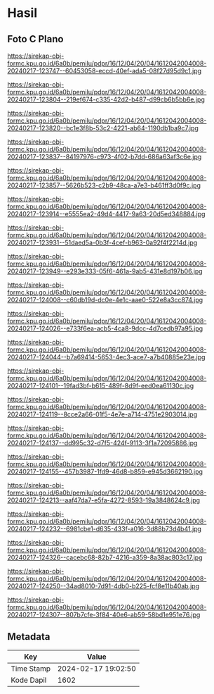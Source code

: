 # Hasil

## Foto C Plano

https://sirekap-obj-formc.kpu.go.id/6a0b/pemilu/pdpr/16/12/04/20/04/1612042004008-20240217-123747--60453058-eccd-40ef-ada5-08f27d95d9c1.jpg

https://sirekap-obj-formc.kpu.go.id/6a0b/pemilu/pdpr/16/12/04/20/04/1612042004008-20240217-123804--219ef674-c335-42d2-b487-d99cb6b5bb6e.jpg

https://sirekap-obj-formc.kpu.go.id/6a0b/pemilu/pdpr/16/12/04/20/04/1612042004008-20240217-123820--bc1e3f8b-53c2-4221-ab64-1190db1ba9c7.jpg

https://sirekap-obj-formc.kpu.go.id/6a0b/pemilu/pdpr/16/12/04/20/04/1612042004008-20240217-123837--84197976-c973-4f02-b7dd-686a63af3c6e.jpg

https://sirekap-obj-formc.kpu.go.id/6a0b/pemilu/pdpr/16/12/04/20/04/1612042004008-20240217-123857--5626b523-c2b9-48ca-a7e3-b461ff3d0f9c.jpg

https://sirekap-obj-formc.kpu.go.id/6a0b/pemilu/pdpr/16/12/04/20/04/1612042004008-20240217-123914--e5555ea2-49d4-4417-9a63-20d5ed348884.jpg

https://sirekap-obj-formc.kpu.go.id/6a0b/pemilu/pdpr/16/12/04/20/04/1612042004008-20240217-123931--51daed5a-0b3f-4cef-b963-0a92f4f2214d.jpg

https://sirekap-obj-formc.kpu.go.id/6a0b/pemilu/pdpr/16/12/04/20/04/1612042004008-20240217-123949--e293e333-05f6-461a-9ab5-431e8d197b06.jpg

https://sirekap-obj-formc.kpu.go.id/6a0b/pemilu/pdpr/16/12/04/20/04/1612042004008-20240217-124008--c60db19d-dc0e-4e1c-aae0-522e8a3cc874.jpg

https://sirekap-obj-formc.kpu.go.id/6a0b/pemilu/pdpr/16/12/04/20/04/1612042004008-20240217-124026--e733f6ea-acb5-4ca8-9dcc-4d7cedb97a95.jpg

https://sirekap-obj-formc.kpu.go.id/6a0b/pemilu/pdpr/16/12/04/20/04/1612042004008-20240217-124044--b7a69414-5653-4ec3-ace7-a7b40885e23e.jpg

https://sirekap-obj-formc.kpu.go.id/6a0b/pemilu/pdpr/16/12/04/20/04/1612042004008-20240217-124101--19fad3bf-b615-489f-8d9f-eed0ea61130c.jpg

https://sirekap-obj-formc.kpu.go.id/6a0b/pemilu/pdpr/16/12/04/20/04/1612042004008-20240217-124119--8cce2a66-01f5-4e7e-a714-4751e2903014.jpg

https://sirekap-obj-formc.kpu.go.id/6a0b/pemilu/pdpr/16/12/04/20/04/1612042004008-20240217-124137--dd995c32-d7f5-424f-9113-3f1a72095886.jpg

https://sirekap-obj-formc.kpu.go.id/6a0b/pemilu/pdpr/16/12/04/20/04/1612042004008-20240217-124155--457b3987-1fd9-46d8-b859-e945d3662190.jpg

https://sirekap-obj-formc.kpu.go.id/6a0b/pemilu/pdpr/16/12/04/20/04/1612042004008-20240217-124213--aaf47da7-e5fa-4272-8593-19a3848624c9.jpg

https://sirekap-obj-formc.kpu.go.id/6a0b/pemilu/pdpr/16/12/04/20/04/1612042004008-20240217-124232--6981cbe1-d635-433f-a016-3d88b73d4b41.jpg

https://sirekap-obj-formc.kpu.go.id/6a0b/pemilu/pdpr/16/12/04/20/04/1612042004008-20240217-124326--cacebc68-82b7-4216-a359-8a38ac803c17.jpg

https://sirekap-obj-formc.kpu.go.id/6a0b/pemilu/pdpr/16/12/04/20/04/1612042004008-20240217-124250--34ad8010-7d91-4db0-b225-fcf8e11b40ab.jpg

https://sirekap-obj-formc.kpu.go.id/6a0b/pemilu/pdpr/16/12/04/20/04/1612042004008-20240217-124307--807b7cfe-3f84-40e6-ab59-58bd1e951e76.jpg


## Metadata

| Key        | Value               |
| ---------- | ------------------- |
| Time Stamp | 2024-02-17 19:02:50 |
| Kode Dapil | 1602                |



